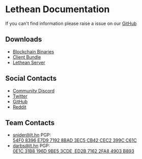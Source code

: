 # Lethean Documentation

If you can't find information please raise a issue on our [GitHub](https://github.com/letheanVPN/documentation/issues/new)

## Downloads
- [Blockchain Binaries](https://github.com/letheanVPN/blockchain/releases/latest)
- [Client Bundle](https://github.com/letheanVPN/launchers/releases/latest)
- [Lethean Server](https://github.com/letheanVPN/lethean-server/releases/latest)

## Social Contacts

- [Community Discord](https://discord.com/invite/4xkMbrX)
- [Twitter](https://twitter.com/letheanVPN)
- [GitHub](https://github.com/letheanVPN)
- [Reddit](https://www.reddit.com/r/Lethean/)

## Team Contacts

- [snider@lt.hn](mailto:snider@lt.hn) PGP: [54F0 8396 E7D9 7192 8BAD 3EC5 CB42 CEC2 399C C61C](developers/keys/snider.md)
- [darbs@lt.hn](mailto:darbs@lt.hn) PGP: [0E1C 31B8 196D 9BE5 3CDE  ED2B 7162 2FA8 4903 B893](developers/keys/darbs.md)
